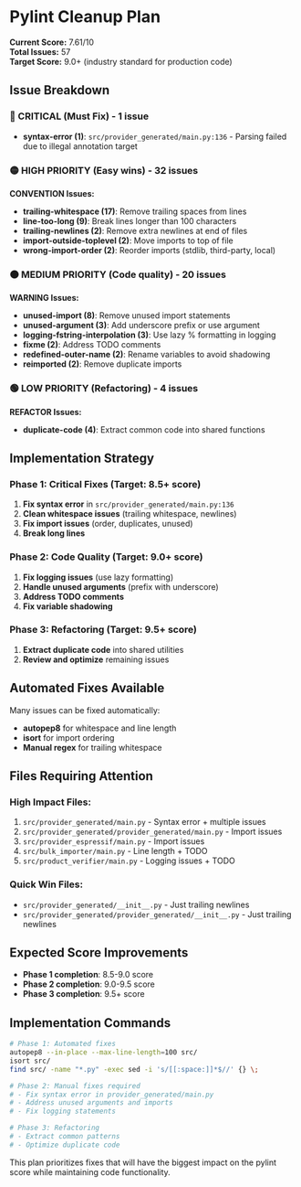 # Pylint Cleanup Plan

**Current Score:** 7.61/10  
**Total Issues:** 57  
**Target Score:** 9.0+ (industry standard for production code)

## Issue Breakdown

### 🔴 CRITICAL (Must Fix) - 1 issue
- **syntax-error (1)**: `src/provider_generated/main.py:136` - Parsing failed due to illegal annotation target

### 🟡 HIGH PRIORITY (Easy wins) - 32 issues  
**CONVENTION Issues:**
- **trailing-whitespace (17)**: Remove trailing spaces from lines
- **line-too-long (9)**: Break lines longer than 100 characters
- **trailing-newlines (2)**: Remove extra newlines at end of files
- **import-outside-toplevel (2)**: Move imports to top of file
- **wrong-import-order (2)**: Reorder imports (stdlib, third-party, local)

### 🟠 MEDIUM PRIORITY (Code quality) - 20 issues
**WARNING Issues:**
- **unused-import (8)**: Remove unused import statements
- **unused-argument (3)**: Add underscore prefix or use argument
- **logging-fstring-interpolation (3)**: Use lazy % formatting in logging
- **fixme (2)**: Address TODO comments
- **redefined-outer-name (2)**: Rename variables to avoid shadowing
- **reimported (2)**: Remove duplicate imports

### 🟢 LOW PRIORITY (Refactoring) - 4 issues
**REFACTOR Issues:**
- **duplicate-code (4)**: Extract common code into shared functions

## Implementation Strategy

### Phase 1: Critical Fixes (Target: 8.5+ score)
1. **Fix syntax error** in `src/provider_generated/main.py:136`
2. **Clean whitespace issues** (trailing whitespace, newlines)
3. **Fix import issues** (order, duplicates, unused)
4. **Break long lines**

### Phase 2: Code Quality (Target: 9.0+ score)  
1. **Fix logging issues** (use lazy formatting)
2. **Handle unused arguments** (prefix with underscore)
3. **Address TODO comments**
4. **Fix variable shadowing**

### Phase 3: Refactoring (Target: 9.5+ score)
1. **Extract duplicate code** into shared utilities
2. **Review and optimize** remaining issues

## Automated Fixes Available

Many issues can be fixed automatically:
- **autopep8** for whitespace and line length
- **isort** for import ordering  
- **Manual regex** for trailing whitespace

## Files Requiring Attention

### High Impact Files:
1. `src/provider_generated/main.py` - Syntax error + multiple issues
2. `src/provider_generated/provider_generated/main.py` - Import issues
3. `src/provider_espressif/main.py` - Import issues  
4. `src/bulk_importer/main.py` - Line length + TODO
5. `src/product_verifier/main.py` - Logging issues + TODO

### Quick Win Files:
- `src/provider_generated/__init__.py` - Just trailing newlines
- `src/provider_generated/provider_generated/__init__.py` - Just trailing newlines

## Expected Score Improvements

- **Phase 1 completion**: 8.5-9.0 score
- **Phase 2 completion**: 9.0-9.5 score  
- **Phase 3 completion**: 9.5+ score

## Implementation Commands

```bash
# Phase 1: Automated fixes
autopep8 --in-place --max-line-length=100 src/
isort src/
find src/ -name "*.py" -exec sed -i 's/[[:space:]]*$//' {} \;

# Phase 2: Manual fixes required
# - Fix syntax error in provider_generated/main.py
# - Address unused arguments and imports
# - Fix logging statements

# Phase 3: Refactoring
# - Extract common patterns
# - Optimize duplicate code
```

This plan prioritizes fixes that will have the biggest impact on the pylint score while maintaining code functionality.
